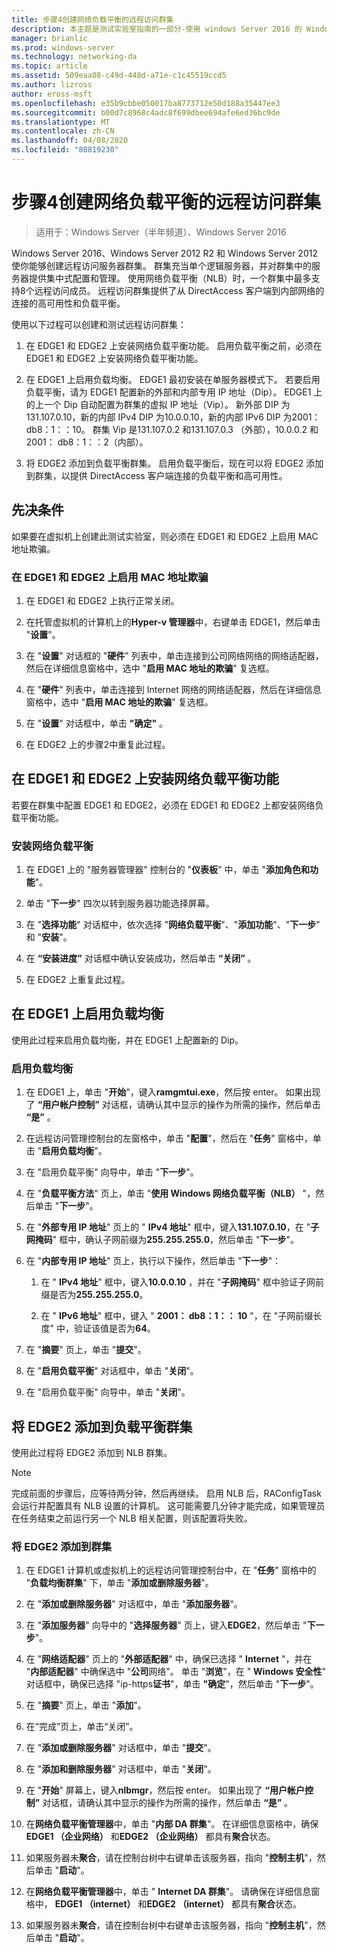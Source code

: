 ```yaml
---
title: 步骤4创建网络负载平衡的远程访问群集
description: 本主题是测试实验室指南的一部分-使用 windows Server 2016 的 Windows NLB 在群集中演示 DirectAccess
manager: brianlic
ms.prod: windows-server
ms.technology: networking-da
ms.topic: article
ms.assetid: 509eaa08-c49d-448d-a71e-c1c45519ccd5
ms.author: lizross
author: eross-msft
ms.openlocfilehash: e35b9cbbe050017ba8773712e50d188a35447ee3
ms.sourcegitcommit: b00d7c8968c4adc8f699dbee694afe6ed36bc9de
ms.translationtype: MT
ms.contentlocale: zh-CN
ms.lasthandoff: 04/08/2020
ms.locfileid: "80819230"
---
```

# <a name="step-4-create-the-network-load-balanced-remote-access-cluster"></a>步骤4创建网络负载平衡的远程访问群集

>适用于：Windows Server（半年频道）、Windows Server 2016

 Windows Server 2016、Windows Server 2012 R2 和 Windows Server 2012 使你能够创建远程访问服务器群集。 群集充当单个逻辑服务器，并对群集中的服务器提供集中式配置和管理。 使用网络负载平衡（NLB）时，一个群集中最多支持8个远程访问成员。 远程访问群集提供了从 DirectAccess 客户端到内部网络的连接的高可用性和负载平衡。  
  
使用以下过程可以创建和测试远程访问群集：  
  
1. 在 EDGE1 和 EDGE2 上安装网络负载平衡功能。 启用负载平衡之前，必须在 EDGE1 和 EDGE2 上安装网络负载平衡功能。
  
2. 在 EDGE1 上启用负载均衡。 EDGE1 最初安装在单服务器模式下。 若要启用负载平衡，请为 EDGE1 配置新的外部和内部专用 IP 地址（Dip）。 EDGE1 上的上一个 Dip 自动配置为群集的虚拟 IP 地址（Vip）。 新外部 DIP 为131.107.0.10，新的内部 IPv4 DIP 为10.0.0.10，新的内部 IPv6 DIP 为2001： db8：1：：10。 群集 Vip 是131.107.0.2 和131.107.0.3 （外部），10.0.0.2 和2001： db8：1：：2（内部）。
  
3. 将 EDGE2 添加到负载平衡群集。 启用负载平衡后，现在可以将 EDGE2 添加到群集，以提供 DirectAccess 客户端连接的负载平衡和高可用性。

## <a name="prerequisites"></a>先决条件

如果要在虚拟机上创建此测试实验室，则必须在 EDGE1 和 EDGE2 上启用 MAC 地址欺骗。  
  
### <a name="enable-mac-address-spoofing-on-edge1-and-edge2"></a>在 EDGE1 和 EDGE2 上启用 MAC 地址欺骗  
  
1.  在 EDGE1 和 EDGE2 上执行正常关闭。  
  
2.  在托管虚拟机的计算机上的**Hyper-v 管理器**中，右键单击 EDGE1，然后单击 "**设置**"。  
  
3.  在 "**设置**" 对话框的 "**硬件**" 列表中，单击连接到公司网络网络的网络适配器，然后在详细信息窗格中，选中 "**启用 MAC 地址的欺骗**" 复选框。  
  
4.  在 "**硬件**" 列表中，单击连接到 Internet 网络的网络适配器，然后在详细信息窗格中，选中 "**启用 MAC 地址的欺骗**" 复选框。  
  
5.  在 "**设置**" 对话框中，单击 **"确定"** 。  
  
6.  在 EDGE2 上的步骤2中重复此过程。  
  
## <a name="install-the-network-load-balancing-feature-on-edge1-and-edge2"></a>在 EDGE1 和 EDGE2 上安装网络负载平衡功能  
若要在群集中配置 EDGE1 和 EDGE2，必须在 EDGE1 和 EDGE2 上都安装网络负载平衡功能。  
  
### <a name="to-install-network-load-balancing"></a>安装网络负载平衡  
  
1.  在 EDGE1 上的 "服务器管理器" 控制台的 "**仪表板**" 中，单击 "**添加角色和功能**"。  
  
2.  单击 "**下一步**" 四次以转到服务器功能选择屏幕。  
  
3.  在 "**选择功能**" 对话框中，依次选择 "**网络负载平衡**"、"**添加功能**"、"**下一步**" 和 "**安装**"。  
  
4.  在 **“安装进度”** 对话框中确认安装成功，然后单击 **“关闭”** 。  
  
5.  在 EDGE2 上重复此过程。  
  
## <a name="enable-load-balancing-on-edge1"></a>在 EDGE1 上启用负载均衡  
使用此过程来启用负载均衡，并在 EDGE1 上配置新的 Dip。  
  
### <a name="enable-load-balancing"></a>启用负载均衡  
  
1.  在 EDGE1 上，单击 "**开始**"，键入**ramgmtui.exe**，然后按 enter。 如果出现了 **“用户帐户控制”** 对话框，请确认其中显示的操作为所需的操作，然后单击 **“是”** 。  
  
2.  在远程访问管理控制台的左窗格中，单击 "**配置**"，然后在 "**任务**" 窗格中，单击 "**启用负载均衡**"。  
  
3.  在 "启用负载平衡" 向导中，单击 "**下一步**"。  
  
4.  在 "**负载平衡方法**" 页上，单击 "**使用 Windows 网络负载平衡（NLB）** "，然后单击 "**下一步**"。  
  
5.  在 "**外部专用 IP 地址**" 页上的 " **IPv4 地址**" 框中，键入**131.107.0.10**，在 "**子网掩码**" 框中，确认子网前缀为**255.255.255.0**，然后单击 "**下一步**"。  
  
6.  在 "**内部专用 IP 地址**" 页上，执行以下操作，然后单击 "**下一步**"：  
  
    1.  在 " **IPv4 地址**" 框中，键入**10.0.0.10** ，并在 "**子网掩码**" 框中验证子网前缀是否为**255.255.255.0**。  
  
    2.  在 " **IPv6 地址**" 框中，键入 " **2001： db8：1：： 10** "，在 "子网前缀长度" 中，验证该值是否为**64**。  
  
7.  在 "**摘要**" 页上，单击 "**提交**"。  
  
8.  在 "**启用负载平衡**" 对话框中，单击 "**关闭**"。  
  
9. 在 "启用负载平衡" 向导中，单击 "**关闭**"。  
  
## <a name="add-edge2-to-the-load-balanced-cluster"></a>将 EDGE2 添加到负载平衡群集  
使用此过程将 EDGE2 添加到 NLB 群集。  
  
> [!NOTE]  
> 完成前面的步骤后，应等待两分钟，然后再继续。 启用 NLB 后，RAConfigTask 会运行并配置具有 NLB 设置的计算机。 这可能需要几分钟才能完成，如果管理员在任务结束之前运行另一个 NLB 相关配置，则该配置将失败。  
  
### <a name="add-edge2-to-the-cluster"></a>将 EDGE2 添加到群集  
  
1.  在 EDGE1 计算机或虚拟机上的远程访问管理控制台中，在 "**任务**" 窗格中的 "**负载均衡群集**" 下，单击 "**添加或删除服务器**"。  
  
2.  在 "**添加或删除服务器**" 对话框中，单击 "**添加服务器**"。  
  
3.  在 "**添加服务器**" 向导中的 "**选择服务器**" 页上，键入**EDGE2**，然后单击 "**下一步**"。  
  
4.  在 "**网络适配器**" 页上的 "**外部适配器**" 中，确保已选择 " **Internet** "，并在 "**内部适配器**" 中确保选中 "**公司**网络"。 单击 "**浏览**"，在 " **Windows 安全性**" 对话框中，确保已选择 "ip-https**证书**"，单击 **"确定**"，然后单击 "**下一步**"。  
  
5.  在 "**摘要**" 页上，单击 "**添加**"。  
  
6.  在“完成”页上，单击“关闭”。  
  
7.  在 "**添加或删除服务器**" 对话框中，单击 "**提交**"。  
  
8.  在 "**添加和删除服务器**" 对话框中，单击 "**关闭**"。  
  
9. 在 "**开始**" 屏幕上，键入**nlbmgr**，然后按 enter。 如果出现了 **“用户帐户控制”** 对话框，请确认其中显示的操作为所需的操作，然后单击 **“是”** 。  
  
10. 在**网络负载平衡管理器**中，单击 "**内部 DA 群集**"。 在详细信息窗格中，确保**EDGE1 （企业网络）** 和**EDGE2 （企业网络）** 都具有**聚合**状态。  
  
11. 如果服务器未**聚合**，请在控制台树中右键单击该服务器，指向 "**控制主机**"，然后单击 "**启动**"。  
  
12. 在**网络负载平衡管理器**中，单击 " **Internet DA 群集**"。 请确保在详细信息窗格中， **EDGE1 （internet）** 和**EDGE2 （internet）** 都具有**聚合**状态。  
  
13. 如果服务器未**聚合**，请在控制台树中右键单击该服务器，指向 "**控制主机**"，然后单击 "**启动**"。

